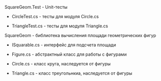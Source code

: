 SquareGeom.Test - Unit-тесты

 - CircleTest.cs - тесты для модуля Circle.cs
  
 - TriangleTest.cs - тесты для модуля Triangle.cs
  
SquareGeom - библиотека вычисления площади геометрических фигур

 - ISquarable.cs - интерфейс для подсчета площади
  
 - Figure.cs - абстрактный класс для работы с фигурами
  
 - Circle.cs - класс круга, наследуется от фигуры
  
 - Triangle.cs - класс треугольнкиа, наследуется от фигуры
  
